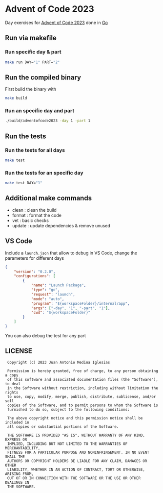# Advent of Code 2023

Day exercises for [Advent of Code 2023](https://adventofcode.com/2023) done in [Go](https://go.dev/)

## Run via makefile

### Run specific day & part
```sh
make run DAY="1" PART="2"
```
## Run the compiled binary

First build the binary with

```sh
make build
```

### Run an specific day and part
```sh
./build/adventofcode2023 -day 1 -part 1
```
## Run the tests

### Run the tests for all days
```sh
make test
```

### Run the tests for an specific day
```sh
make test DAY="1"
```

## Additional make commands

- clean : clean the build
- format : format the code
- vet : basic checks
- update : update dependencies & remove unused

## VS Code

Include a `launch.json` that allow to debug in VS Code, change the parameters for different days

```json
{
    "version": "0.2.0",
    "configurations": [
        {
            "name": "Launch Package",
            "type": "go",
            "request": "launch",
            "mode": "auto",
            "program": "${workspaceFolder}/internal/app",
            "args": ["-day", "1", "-part", "1"],
            "cwd": "${workspaceFolder}"
        }
    ]
}
```

You can also debug the test for any part

## LICENSE
```
 Copyright (c) 2023 Juan Antonio Medina Iglesias
 
 Permission is hereby granted, free of charge, to any person obtaining a copy
 of this software and associated documentation files (the "Software"), to deal
 in the Software without restriction, including without limitation the rights
 to use, copy, modify, merge, publish, distribute, sublicense, and/or sell
 copies of the Software, and to permit persons to whom the Software is
 furnished to do so, subject to the following conditions:
 
 The above copyright notice and this permission notice shall be included in
 all copies or substantial portions of the Software.
 
 THE SOFTWARE IS PROVIDED "AS IS", WITHOUT WARRANTY OF ANY KIND, EXPRESS OR
 IMPLIED, INCLUDING BUT NOT LIMITED TO THE WARRANTIES OF MERCHANTABILITY,
 FITNESS FOR A PARTICULAR PURPOSE AND NONINFRINGEMENT. IN NO EVENT SHALL THE
 AUTHORS OR COPYRIGHT HOLDERS BE LIABLE FOR ANY CLAIM, DAMAGES OR OTHER
 LIABILITY, WHETHER IN AN ACTION OF CONTRACT, TORT OR OTHERWISE, ARISING FROM,
 OUT OF OR IN CONNECTION WITH THE SOFTWARE OR THE USE OR OTHER DEALINGS IN
 THE SOFTWARE.
```